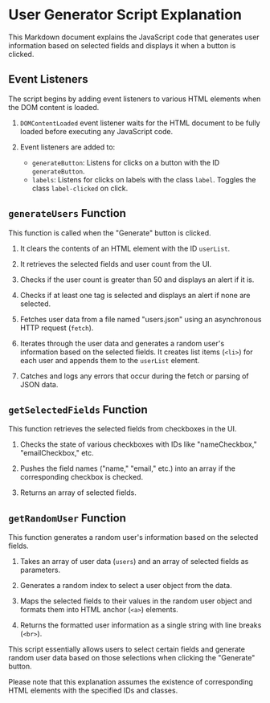 # User Generator Script Explanation

This Markdown document explains the JavaScript code that generates user information based on selected fields and displays it when a button is clicked.

## Event Listeners

The script begins by adding event listeners to various HTML elements when the DOM content is loaded.

1. `DOMContentLoaded` event listener waits for the HTML document to be fully loaded before executing any JavaScript code.

2. Event listeners are added to:
   - `generateButton`: Listens for clicks on a button with the ID `generateButton`.
   - `labels`: Listens for clicks on labels with the class `label`. Toggles the class `label-clicked` on click.

## `generateUsers` Function

This function is called when the "Generate" button is clicked.

1. It clears the contents of an HTML element with the ID `userList`.

2. It retrieves the selected fields and user count from the UI.

3. Checks if the user count is greater than 50 and displays an alert if it is.

4. Checks if at least one tag is selected and displays an alert if none are selected.

5. Fetches user data from a file named "users.json" using an asynchronous HTTP request (`fetch`).

6. Iterates through the user data and generates a random user's information based on the selected fields. It creates list items (`<li>`) for each user and appends them to the `userList` element.

7. Catches and logs any errors that occur during the fetch or parsing of JSON data.

## `getSelectedFields` Function

This function retrieves the selected fields from checkboxes in the UI.

1. Checks the state of various checkboxes with IDs like "nameCheckbox," "emailCheckbox," etc.

2. Pushes the field names ("name," "email," etc.) into an array if the corresponding checkbox is checked.

3. Returns an array of selected fields.

## `getRandomUser` Function

This function generates a random user's information based on the selected fields.

1. Takes an array of user data (`users`) and an array of selected fields as parameters.

2. Generates a random index to select a user object from the data.

3. Maps the selected fields to their values in the random user object and formats them into HTML anchor (`<a>`) elements.

4. Returns the formatted user information as a single string with line breaks (`<br>`).

This script essentially allows users to select certain fields and generate random user data based on those selections when clicking the "Generate" button.

Please note that this explanation assumes the existence of corresponding HTML elements with the specified IDs and classes.
